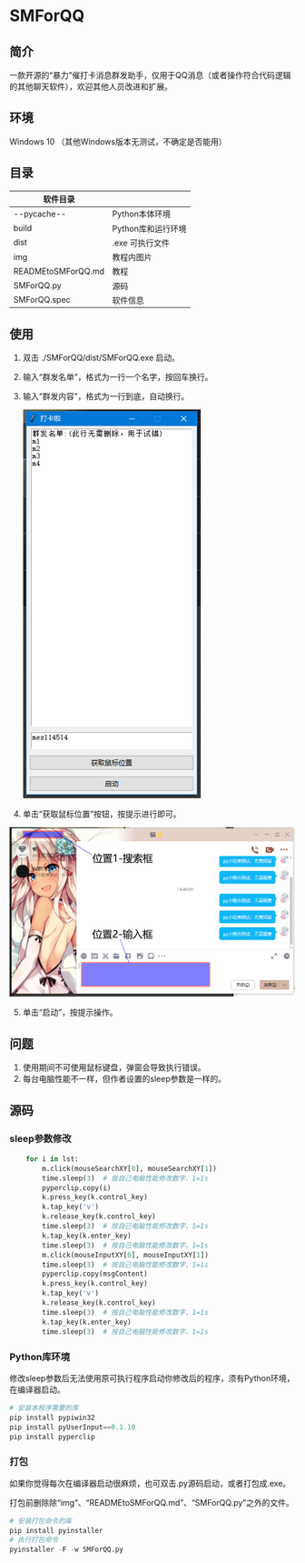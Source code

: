# SMForQQ

## 简介

一款开源的“暴力”催打卡消息群发助手，仅用于QQ消息（或者操作符合代码逻辑的其他聊天软件），欢迎其他人员改进和扩展。

## 环境

Windows 10 （其他Windows版本无测试，不确定是否能用）

## 目录

| 软件目录           |                    |
| ------------------ | ------------------ |
| --pycache--        | Python本体环境     |
| build              | Python库和运行环境 |
| dist               | .exe 可执行文件    |
| img                | 教程内图片         |
| READMEtoSMForQQ.md | 教程               |
| SMForQQ.py         | 源码               |
| SMForQQ.spec       | 软件信息           |

## 使用

1. 双击 ./SMForQQ/dist/SMForQQ.exe 启动。

2. 输入“群发名单”，格式为一行一个名字，按回车换行。

3. 输入“群发内容”，格式为一行到底，自动换行。

	![geshi](img/image-20220120152854114.png)

4. 单击“获取鼠标位置”按钮，按提示进行即可。

![weizhi](img/image-20220120153041021.png)

5. 单击“启动”，按提示操作。

## 问题

1. 使用期间不可使用鼠标键盘，弹窗会导致执行错误。
2. 每台电脑性能不一样，但作者设置的sleep参数是一样的。

## 源码

### sleep参数修改

```python
    for i in lst:
        m.click(mouseSearchXY[0], mouseSearchXY[1])
        time.sleep(3)  # 按自己电脑性能修改数字，1=1s
        pyperclip.copy(i)
        k.press_key(k.control_key)
        k.tap_key('v')
        k.release_key(k.control_key)
        time.sleep(3)  # 按自己电脑性能修改数字，1=1s
        k.tap_key(k.enter_key)
        time.sleep(3)  # 按自己电脑性能修改数字，1=1s
        m.click(mouseInputXY[0], mouseInputXY[1])
        time.sleep(3)  # 按自己电脑性能修改数字，1=1s
        pyperclip.copy(msgContent)
        k.press_key(k.control_key)
        k.tap_key('v')
        k.release_key(k.control_key)
        time.sleep(3)  # 按自己电脑性能修改数字，1=1s
        k.tap_key(k.enter_key)
        time.sleep(3)  # 按自己电脑性能修改数字，1=1s
```

### Python库环境

修改sleep参数后无法使用原可执行程序启动你修改后的程序，须有Python环境，在编译器启动。

```python
# 安装本程序需要的库
pip install pypiwin32
pip install pyUserInput==0.1.10
pip install pyperclip
```

### 打包

如果你觉得每次在编译器启动很麻烦，也可双击.py源码启动，或者打包成.exe。

打包前删除除“img”、“READMEtoSMForQQ.md”、“SMForQQ.py”之外的文件。

```python
# 安装打包命令的库
pip install pyinstaller
# 执行打包命令
pyinstaller -F -w SMForQQ.py
```